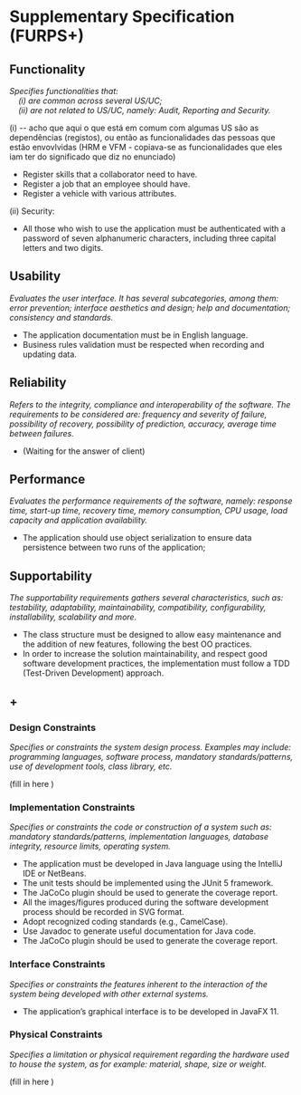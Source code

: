 # Supplementary Specification (FURPS+)

## Functionality

_Specifies functionalities that:  
&nbsp; &nbsp; (i) are common across several US/UC;  
&nbsp; &nbsp; (ii) are not related to US/UC, namely: Audit, Reporting and Security._

(i) -- acho que aqui o que está em comum com algumas US são as dependências (registos), ou então as funcionalidades das
pessoas que estão envovlvidas (HRM e VFM - copiava-se as funcionalidades que eles iam ter do significado que diz no enunciado)
* Register skills that a collaborator need to have.
* Register a job that an employee should have.
* Register a vehicle with various attributes.

(ii)
Security:
* All those who wish to use the application must be authenticated with a password of seven alphanumeric characters, including three capital letters and two digits.



## Usability

_Evaluates the user interface. It has several subcategories,
among them: error prevention; interface aesthetics and design; help and
documentation; consistency and standards._

* The application documentation must be in English language.
* Business rules validation must be respected when recording and updating data.



## Reliability

_Refers to the integrity, compliance and interoperability of the software. The requirements to be considered are: frequency and severity of failure, possibility of recovery, possibility of prediction, accuracy, average time between failures._

* (Waiting for the answer of client)



## Performance

_Evaluates the performance requirements of the software, namely: response time, start-up time, recovery time, memory consumption, CPU usage, load capacity and application availability._

* The application should use object serialization to ensure data persistence between two runs of the application;



## Supportability

_The supportability requirements gathers several characteristics, such as:
testability, adaptability, maintainability, compatibility,
configurability, installability, scalability and more._

* The class structure must be designed to allow easy maintenance and the addition of new features, following the best OO practices.
*  In order to increase the solution maintainability, and respect good software development practices, the implementation 
must follow a TDD (Test-Driven Development) approach.



## +

### Design Constraints

_Specifies or constraints the system design process. Examples may include: programming languages, software process, mandatory standards/patterns, use of development tools, class library, etc._

(fill in here )



### Implementation Constraints

_Specifies or constraints the code or construction of a system
such as: mandatory standards/patterns, implementation languages,
database integrity, resource limits, operating system._

* The application must be developed in Java language using the IntelliJ IDE or NetBeans. 
* The unit tests should be implemented using the JUnit 5 framework. 
* The JaCoCo plugin should be used to generate the coverage report.
* All the images/figures produced during the software development process should be recorded in SVG format.
* Adopt recognized coding standards (e.g., CamelCase).
* Use Javadoc to generate useful documentation for Java code.
* The JaCoCo plugin should be used to generate the coverage report.



### Interface Constraints

_Specifies or constraints the features inherent to the interaction of the
system being developed with other external systems._

* The application’s graphical interface is to be developed in JavaFX 11.



### Physical Constraints

_Specifies a limitation or physical requirement regarding the hardware used to house the system, as for example: material, shape, size or weight._

(fill in here )


